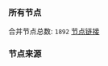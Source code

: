 ### 所有节点
合并节点总数: `1892`
[节点链接](https://raw.githubusercontent.com/rzhy1/11/master/sub/sub_merge_base64.txt)

### 节点来源